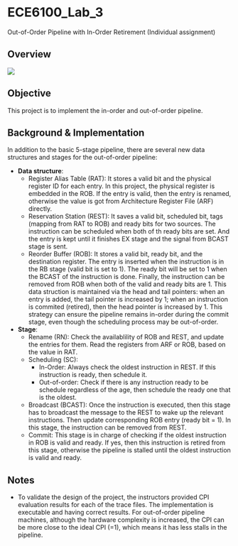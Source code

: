 # ECE6100_Lab_3
Out-of-Order Pipeline with In-Order Retirement (Individual assignment)

## Overview  
![](https://raw.githubusercontent.com/wanchen1112/ECE6100_Lab_3/master/Lab3.jpg)  
  
## Objective  
This project is to implement the in-order and out-of-order pipeline. 

## Background & Implementation
In addition to the basic 5-stage pipeline, there are several new data structures and stages for the out-of-order pipeline:  
  - **Data structure**:  
    - Register Alias Table (RAT): It stores a valid bit and the physical register ID for each entry. In this project, the physical register is embedded in the ROB. If the entry is valid, then the entry is renamed, otherwise the value is got from Architecture Register File (ARF) directly.  
    - Reservation Station (REST):  It saves a valid bit, scheduled bit, tags (mapping from RAT to ROB) and ready bits for two sources. The instruction can be scheduled when both of th ready bits are set. And the entry is kept until it finishes EX stage and the signal from BCAST stage is sent.
    - Reorder Buffer (ROB):  It stores a valid bit, ready bit, and the destination register. The entry is inserted when the instruction is in the RB stage (valid bit is set to 1). The ready bit will be set to 1 when the BCAST of the instruction is done. Finally, the instruction can be removed from ROB when both of the valid and ready bits are 1. This data struction is maintained via the head and tail pointers: when an entry is added, the tail pointer is increased by 1; when an instruction is commited (retired), then the head pointer is increased by 1. This strategy can ensure the pipeline remains in-order during the commit stage, even though the scheduling process may be out-of-order.  
  - **Stage**:
    - Rename (RN): Check the availablility of ROB and REST, and update the entries for them. Read the registers from ARF or ROB, based on the value in RAT.
    - Scheduling (SC):  
      - In-Order:  Always check the oldest instruction in REST. If this instruction is ready, then schedule it.  
      - Out-of-order:  Check if there is any instruction ready to be schedule regardless of the age, then schedule the ready one that is the oldest.  
    - Broadcast (BCAST): Once the instruction is executed, then this stage has to broadcast the message to the REST to wake up the relevant instructions. Then update corresponding ROB entry (ready bit = 1). In this stage, the instruction can be removed from REST.    
    - Commit: This stage is in charge of checking if the oldest instruction in ROB is valid and ready. If yes, then this instruction is retired from this stage, otherwise the pipeline is stalled until the oldest instruction is valid and ready.

## Notes

- To validate the design of the project, the instructors provided CPI evaluation results for each of the trace files. The implementation is executable and having correct results. For out-of-order pipeline machines, although the hardware complexity is increased, the CPI can be more close to the ideal CPI (=1), which means it has less stalls in the pipeline.
